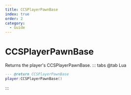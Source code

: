 ```yaml
---
title: CCSPlayerPawnBase
index: true
order: 2
category:
  - Guide
---
```


# CCSPlayerPawnBase
Returns the player's CCSPlayerPawnBase.
::: tabs
@tab Lua
```lua
--- @return CCSPlayerPawnBase
player:CCSPlayerPawnBase()
```

:::